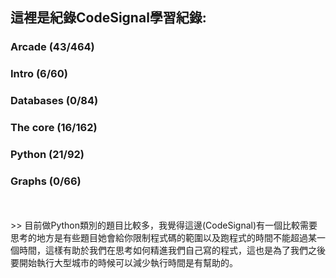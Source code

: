 這裡是紀錄CodeSignal學習紀錄:
------

### Arcade (43/464)
### Intro (6/60)
### Databases (0/84)
### The core (16/162)
### Python (21/92)
### Graphs (0/66)

<br>
<br> >>  目前做Python類別的題目比較多，我覺得這邊(CodeSignal)有一個比較需要思考的地方是有些題目她會給你限制程式碼的範圍以及跑程式的時間不能超過某一個時間，這樣有助於我們在思考如何精進我們自己寫的程式，這也是為了我們之後要開始執行大型城市的時候可以減少執行時間是有幫助的。



